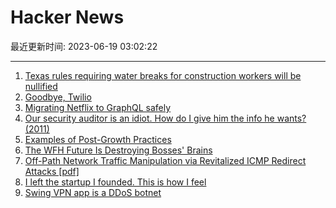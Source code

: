 # Hacker News

最近更新时间: 2023-06-19 03:02:22

--- 
1. [Texas rules requiring water breaks for construction workers will be nullified](https://www.texastribune.org/2023/06/16/texas-heat-wave-water-break-construction-workers/) 
2. [Goodbye, Twilio](https://blog.miguelgrinberg.com/post/goodbye-twilio) 
3. [Migrating Netflix to GraphQL safely](https://netflixtechblog.com/migrating-netflix-to-graphql-safely-8e1e4d4f1e72?gi=4217a3fd9c5c) 
4. [Our security auditor is an idiot. How do I give him the info he wants? (2011)](https://serverfault.com/questions/293217/our-security-auditor-is-an-idiot-how-do-i-give-him-the-information-he-wants) 
5. [Examples of Post-Growth Practices](https://postgrowthguide.notion.site/20-cases-of-Post-Growth-Practices-dd67efd4c7304df7b6a5ed59cab4ac8e) 
6. [The WFH Future Is Destroying Bosses' Brains](https://wheresyoured.at/p/the-work-from-home-future-is-destroying) 
7. [Off-Path Network Traffic Manipulation via Revitalized ICMP Redirect Attacks [pdf]](https://www.usenix.org/system/files/sec22-feng.pdf) 
8. [I left the startup I founded. This is how I feel](https://www.aquiles.me/how-it-feels-quitting-your-own-startup/) 
9. [Swing VPN app is a DDoS botnet](https://lecromee.github.io/posts/swing_vpn_ddosing_sites/) 
